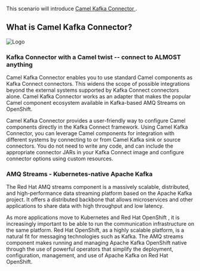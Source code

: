
This scenario will introduce [Camel Kafka Connector ](https://camel.apache.org/camel-kafka-connector/latest/index.html).

## What is Camel Kafka Connector?


![Logo](https://upload.wikimedia.org/wikipedia/commons/1/11/Apache_Camel_Logo.svg)


### Kafka Connector with a Camel twist -- connect to ALMOST anything

Camel Kafka Connector enables you to use standard Camel components as Kafka Connect connectors. This widens the scope of possible integrations beyond the external systems supported by Kafka Connect connectors alone. Camel Kafka Connector works as an adapter that makes the popular Camel component ecosystem available in Kafka-based AMQ Streams on OpenShift.

Camel Kafka Connector provides a user-friendly way to configure Camel components directly in the Kafka Connect framework. Using Camel Kafka Connector, you can leverage Camel components for integration with different systems by connecting to or from Camel Kafka sink or source connectors. You do not need to write any code, and can include the appropriate connector JARs in your Kafka Connect image and configure connector options using custom resources.


### AMQ Streams - Kubernetes-native Apache Kafka

The Red Hat AMQ streams component is a massively scalable, distributed, and high-performance data streaming platform based on the Apache Kafka project. It offers a distributed backbone that allows microservices and other applications to share data with high throughput and low latency.

As more applications move to Kubernetes and Red Hat OpenShift , it is increasingly important to be able to run the communication infrastructure on the same platform. Red Hat OpenShift, as a highly scalable platform, is a natural fit for messaging technologies such as Kafka. The AMQ streams component makes running and managing Apache Kafka OpenShift native through the use of powerful operators that simplify the deployment, configuration, management, and use of Apache Kafka on Red Hat OpenShift.
